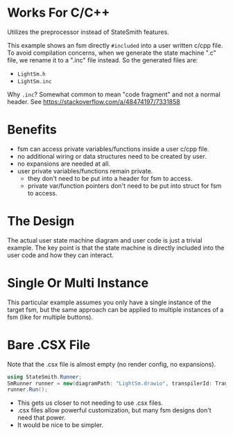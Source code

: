 # Works For C/C++
Utilizes the preprocessor instead of StateSmith features.

This example shows an fsm directly `#included` into a user written c/cpp file. To avoid compilation concerns, when we generate the state machine ".c" file, we rename it to a ".inc" file instead. So the generated files are:
* `LightSm.h` 
* `LightSm.inc`

Why `.inc`? Somewhat common to mean "code fragment" and not a normal header. See https://stackoverflow.com/a/48474197/7331858 

# Benefits
* fsm can access private variables/functions inside a user c/cpp file.
* no additional wiring or data structures need to be created by user.
* no expansions are needed at all.
* user private variables/functions remain private.
    - they don't need to be put into a header for fsm to access.
    - private var/function pointers don't need to be put into struct for fsm to access.

# The Design
The actual user state machine diagram and user code is just a trivial example. The key point is that the state machine is directly included into the user code and how they can interact.

# Single Or Multi Instance
This particular example assumes you only have a single instance of the target fsm,
but the same approach can be applied to multiple instances of a fsm (like for multiple buttons).

# Bare .CSX File
Note that the .csx file is almost empty (no render config, no expansions).

```cs
using StateSmith.Runner;
SmRunner runner = new(diagramPath: "LightSm.drawio", transpilerId: TranspilerId.C99);
runner.Run();
```

* This gets us closer to not needing to use .csx files. 
* .csx files allow powerful customization, but many fsm designs don't need that power.
* It would be nice to be simpler.
